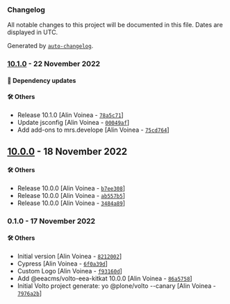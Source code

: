 ### Changelog

All notable changes to this project will be documented in this file. Dates are displayed in UTC.

Generated by [`auto-changelog`](https://github.com/CookPete/auto-changelog).

### [10.1.0](https://github.com/eea/demo-kitkat-frontend/compare/10.0.0...10.1.0) - 22 November 2022

#### :rocket: Dependency updates


#### :hammer_and_wrench: Others

- Release 10.1.0 [Alin Voinea - [`78a5c71`](https://github.com/eea/demo-kitkat-frontend/commit/78a5c718dbb043ea97bc6b22983bdf4d4de95554)]
- Update jsconfig [Alin Voinea - [`00049af`](https://github.com/eea/demo-kitkat-frontend/commit/00049afda45732eddc232137fbaa3a97e2d314c2)]
- Add add-ons to mrs.develope [Alin Voinea - [`75cd764`](https://github.com/eea/demo-kitkat-frontend/commit/75cd7641e771a046d28418dece13af9ccfc87475)]
## [10.0.0](https://github.com/eea/demo-kitkat-frontend/compare/0.1.0...10.0.0) - 18 November 2022

#### :hammer_and_wrench: Others

- Release 10.0.0 [Alin Voinea - [`b7ee308`](https://github.com/eea/demo-kitkat-frontend/commit/b7ee3084ad281ef8ba9b02bc22f36b7033089c7d)]
- Release 10.0.0 [Alin Voinea - [`ab557b5`](https://github.com/eea/demo-kitkat-frontend/commit/ab557b5edc37278e1465049bbe6a3c7a2991353f)]
- Release 10.0.0 [Alin Voinea - [`3484a89`](https://github.com/eea/demo-kitkat-frontend/commit/3484a896ce382110e924605cd922130c0ff07b62)]
### 0.1.0 - 17 November 2022

#### :hammer_and_wrench: Others

- Initial version [Alin Voinea - [`8212002`](https://github.com/eea/demo-kitkat-frontend/commit/82120028c8e4d2e10be3135bee02ed40d7d96904)]
- Cypress [Alin Voinea - [`6f0a39d`](https://github.com/eea/demo-kitkat-frontend/commit/6f0a39d6e61732da54183537b67859f04910fa07)]
- Custom Logo [Alin Voinea - [`f93160d`](https://github.com/eea/demo-kitkat-frontend/commit/f93160df41b406973f6e4348eed88950a3ba2906)]
- Add @eeacms/volto-eea-kitkat 10.0.0 [Alin Voinea - [`86a5758`](https://github.com/eea/demo-kitkat-frontend/commit/86a575889efea0c194b8619a0ef56edeec6b632b)]
- Initial Volto project generate: yo @plone/volto --canary [Alin Voinea - [`7976a2b`](https://github.com/eea/demo-kitkat-frontend/commit/7976a2b53f83f9d96133cd29323ff4e8d212d184)]
